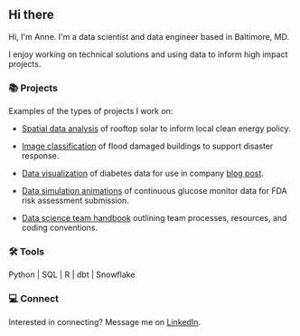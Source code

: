 ## Hi there 

Hi, I'm Anne. I'm a data scientist and data engineer based in Baltimore, MD. 

I enjoy working on technical solutions and using data to inform high impact projects.

### 📚 Projects

Examples of the types of projects I work on:
  
* [Spatial data analysis](https://github.com/aeevered/philadelphia-solar-analysis) of rooftop solar to inform local clean energy policy.

* [Image classification](https://github.com/aeevered/emergency_response_image_detection) of flood damaged buildings to support disaster response.

* [Data visualization](https://github.com/aeevered/diabetes-data-visualizations) of diabetes data for use in company [blog post](https://www.tidepool.org/blog/celebrating-10000-donations).

* [Data simulation animations](https://github.com/aeevered/continuous-glucose-monitor-analysis) of continuous glucose monitor data for FDA risk assessment submission.
  
* [Data science team handbook](https://github.com/aeevered/data-science-handbook) outlining team processes, resources, and coding conventions.

### 🛠️ Tools

Python | SQL | R | dbt | Snowflake

### 💻 Connect
Interested in connecting? Message me on [LinkedIn](https://www.linkedin.com/in/anne-evered/).

